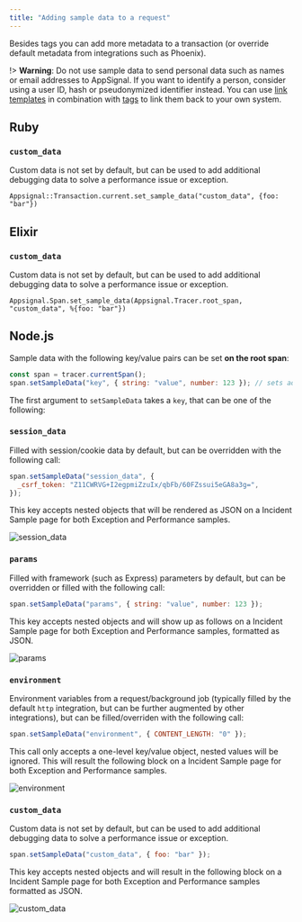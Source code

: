 ```yaml
---
title: "Adding sample data to a request"
---
```


Besides tags you can add more metadata to a transaction (or override default metadata from integrations such as Phoenix).

!> **Warning**: Do not use sample data to send personal data such as names or email addresses to AppSignal. If you want to identify a person, consider using a user ID, hash or pseudonymized identifier instead. You can use [link templates](/application/link-templates.html) in combination with [tags](/guides/custom-data/tagging-request.html) to link them back to your own system.


## Ruby

### `custom_data`
Custom data is not set by default, but can be used to add additional debugging data to solve a performance issue or exception.

```
Appsignal::Transaction.current.set_sample_data("custom_data", {foo: "bar"})
```

## Elixir

### `custom_data`
Custom data is not set by default, but can be used to add additional debugging data to solve a performance issue or exception.

```
Appsignal.Span.set_sample_data(Appsignal.Tracer.root_span, "custom_data", %{foo: "bar"})

```

## Node.js

Sample data with the following key/value pairs can be set **on the root span**:

```js
const span = tracer.currentSpan();
span.setSampleData("key", { string: "value", number: 123 }); // sets additional sample data
```

The first argument to `setSampleData` takes a `key`, that can be one of the following:

### `session_data`

Filled with session/cookie data by default, but can be overridden with the following call:

```js
span.setSampleData("session_data", {
  _csrf_token: "Z11CWRVG+I2egpmiZzuIx/qbFb/60FZssui5eGA8a3g=",
});
```

This key accepts nested objects that will be rendered as JSON on a Incident Sample page for both Exception and Performance samples.

![session_data](/assets/images/screenshots/sample_data/session_data.png)

### `params`

Filled with framework (such as Express) parameters by default, but can be overridden or filled with the following call:

```js
span.setSampleData("params", { string: "value", number: 123 });
```

This key accepts nested objects and will show up as follows on a Incident Sample page for both Exception and Performance samples, formatted as JSON.

![params](/assets/images/screenshots/sample_data/params.png)

### `environment`

Environment variables from a request/background job (typically filled by the default `http` integration, but can be further augmented by other integrations), but can be filled/overriden with the following call:

```js
span.setSampleData("environment", { CONTENT_LENGTH: "0" });
```

This call only accepts a one-level key/value object, nested values will be ignored.
This will result the following block on a Incident Sample page for both Exception and Performance samples.

![environment](/assets/images/screenshots/sample_data/environment.png)

### `custom_data`

Custom data is not set by default, but can be used to add additional debugging data to solve a performance issue or exception.

```js
span.setSampleData("custom_data", { foo: "bar" });
```

This key accepts nested objects and will result in the following block on a Incident Sample page for both Exception and Performance samples formatted as JSON.

![custom_data](/assets/images/screenshots/sample_data/custom_data.png)
